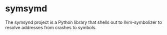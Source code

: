 # symsymd

The symsynd project is a Python library that shells out to llvm-symbolizer
to resolve addresses from crashes to symbols.
